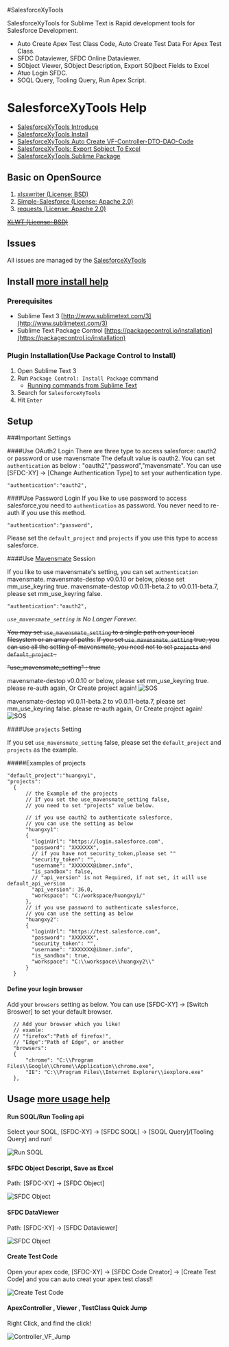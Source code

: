 #SalesforceXyTools

SalesforceXyTools for Sublime Text is Rapid development tools for Salesforce Development.

* Auto Create Apex Test Class Code, Auto Create Test Data For Apex Test Class.
* SFDC Dataviewer, SFDC Online Dataviewer.
* SObject Viewer, SObject Description, Export SOjbect Fields to Excel
* Atuo Login SFDC.
* SOQL Query, Tooling Query, Run Apex Script.

# SalesforceXyTools Help

  * [SalesforceXyTools Introduce](http://www.ibmer.info/salesforcexytools.html)
  * [SalesforceXyTools Install](http://www.ibmer.info/salesforcexytools-install.html)
  * [SalesforceXyTools Auto Create VF-Controller-DTO-DAO-Code](http://www.ibmer.info/auto-create-sfdc-code.html)
  * [SalesforceXyTools: Export Sobject To Excel](http://www.ibmer.info/export-sobject-excel.html)
  * [SalesforceXyTools Sublime Package](https://packagecontrol.io/packages/SalesforceXyTools)


## Basic on OpenSource
1. [xlsxwriter (License: BSD)](https://github.com/jmcnamara/XlsxWriter)
2. [Simple-Salesforce (License: Apache 2.0)](https://pypi.python.org/pypi/simple-salesforce/0.72.2)
3. [requests (License: Apache 2.0)](https://pypi.python.org/pypi/requests/2.12.3)

~~[XLWT (License: BSD)](https://pypi.python.org/pypi/xlwt)~~

## Issues

All issues are managed by the [SalesforceXyTools](https://github.com/exiahuang/SalesforceXyTools)

## Install [more install help](http://www.ibmer.info/salesforcexytools-install.html)

### Prerequisites

- Sublime Text 3 [http://www.sublimetext.com/3](http://www.sublimetext.com/3)
- Sublime Text Package Control [https://packagecontrol.io/installation](https://packagecontrol.io/installation)

### Plugin Installation(Use Package Control to Install)

1. Open Sublime Text 3
2. Run `Package Control: Install Package` command
	- [Running commands from Sublime Text](http://docs.sublimetext.info/en/latest/extensibility/command_palette.html)
3. Search for `SalesforceXyTools`
4. Hit `Enter`

## Setup

###Important Settings

####Use OAuth2 Login
There are three type to access salesforce: oauth2 or password or use mavensmate
The default value is oauth2.
You can set `authentication` as below : "oauth2","password","mavensmate".
You can use [SFDC-XY] -> [Change Authentication Type] to set your authentication type.
  ```
"authentication":"oauth2",
  ```

####Use Password Login
If you like to use password to access salesforce,you need to `authentication` as password.
You never need to re-auth if you use this method.
  ```
"authentication":"password",
  ```
Please set the `default_project` and `projects` if you use this type to access salesforce.


####Use [Mavensmate](https://github.com/joeferraro/MavensMate-SublimeText) Session 

If you like to use mavensmate's setting, you can set `authentication` mavensmate.
mavensmate-destop v0.0.10 or below, please set mm_use_keyring true.
mavensmate-destop v0.0.11-beta.2 to v0.0.11-beta.7, please set mm_use_keyring false.
  ```
"authentication":"oauth2",
  ```

*`use_mavensmate_setting` is No Longer Forever.*
  
~~You may set `use_mavensmate_setting` to a single path on your local filesystem or an array of paths.~~
~~If you set `use_mavensmate_setting` true, you can use all the setting of mavensmate, you need not to set `projects` and `default_project` .~~
  
~~"use_mavensmate_setting" : true~~

mavensmate-destop v0.0.10 or below, please set mm_use_keyring true.
please re-auth again, Or Create project again!
![SOS](https://github.com/exiahuang/XyHelp/blob/master/SalesforceXyTools/Setup/Image%20001.jpg?raw=true)


mavensmate-destop v0.0.11-beta.2 to v0.0.11-beta.7, please set mm_use_keyring false.
please re-auth again, Or Create project again!
![SOS](https://github.com/exiahuang/XyHelp/blob/master/SalesforceXyTools/Setup/Image%20002.jpg?raw=true)


####Use `projects` Setting

If you set `use_mavensmate_setting` false, please set the `default_project` and `projects` as the example.

#####Examples of projects

  ```
"default_project":"huangxy1",
 "projects":
    {
        // the Example of the projects 
        // If you set the use_mavensmate_setting false, 
        // you need to set "projects" value below.

        // if you use oauth2 to authenticate salesforce,
        // you can use the setting as below
        "huangxy1":
        {
          "loginUrl": "https://login.salesforce.com",
          "password": "XXXXXXX",
          // if you have not security_token,please set ""
          "security_token": "",
          "username": "XXXXXXX@ibmer.info",
          "is_sandbox": false,
          // "api_version" is not Required, if not set, it will use default_api_version
          "api_version": 36.0,
          "workspace": "C:/workspace/huangxy1/"
        },
        // if you use password to authenticate salesforce,
        // you can use the setting as below
        "huangxy2":
        {
          "loginUrl": "https://test.salesforce.com",
          "password": "XXXXXXX",
          "security_token": "",
          "username": "XXXXXXX@ibmer.info",
          "is_sandbox": true,
          "workspace": "C:\\workspace\\huangxy2\\"
        }
    }
  ```

#### Define your login browser
Add your `browsers` setting as below.
You can use [SFDC-XY] -> [Switch Broswer] to set your default browser.
  ```
    // Add your browser which you like!
    // examle:
    // "firefox":"Path of firefox!",
    // "Edge":"Path of Edge", or another
    "browsers":
    {
        "chrome": "C:\\Program Files\\Google\\Chrome\\Application\\chrome.exe",
        "IE": "C:\\Program Files\\Internet Explorer\\iexplore.exe"
    },
  ```


## Usage [more usage help](https://github.com/exiahuang/SalesforceXyTools/blob/master/help/SalesforceXyTools-Help.md)

#### Run SOQL/Run Tooling api
Select your SOQL, [SFDC-XY] -> [SFDC SOQL] -> [SOQL Query]/[Tooling Query] and run!

![Run SOQL](https://github.com/exiahuang/XyHelp/blob/master/SalesforceXyTools/sfdc_soql.gif?raw=true)


#### SFDC Object Descript, Save as Excel
Path: [SFDC-XY] -> [SFDC Object]

![SFDC Object](https://github.com/exiahuang/XyHelp/blob/master/SalesforceXyTools/sfdc_object.gif?raw=true)


#### SFDC DataViewer
Path: [SFDC-XY] -> [SFDC Dataviewer]

![SFDC Object](https://github.com/exiahuang/XyHelp/blob/master/SalesforceXyTools/dataviwer.gif?raw=true)



#### Create Test Code
Open your apex code, [SFDC-XY] -> [SFDC Code Creator] -> [Create Test Code] and you can auto creat your apex test class!! 

![Create Test Code](https://github.com/exiahuang/XyHelp/blob/master/SalesforceXyTools/test_class_create.gif?raw=true)


#### ApexController , Viewer , TestClass Quick Jump 
Right Click, and find the click!

![Controller_VF_Jump](https://github.com/exiahuang/XyHelp/blob/master/SalesforceXyTools/Controller_VF_Jump.gif?raw=true)


